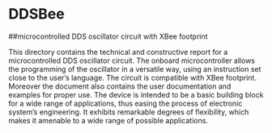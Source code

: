 # DDSBee
##microcontrolled DDS oscillator circuit with XBee footprint


This directory contains the technical and constructive report for a microcontrolled DDS oscillator circuit. The onboard microcontroller allows the programming of the oscillator in a versatile way, using an instruction set close to the user’s language. The circuit is compatible with XBee footprint. Moreover the document also contains the user documentation and examples for proper use.
The device is intended to be a basic building block for a wide range of applications, thus easing the process of electronic system’s engineering. It exhibits remarkable degrees of flexibility, which makes it amenable to a wide range of possible applications.
